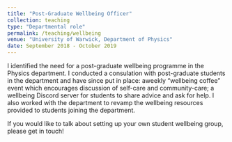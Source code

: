 ```yaml
---
title: "Post-Graduate Wellbeing Officer"
collection: teaching
type: "Departmental role"
permalink: /teaching/wellbeing
venue: "University of Warwick, Department of Physics"
date: September 2018 - October 2019
---
```


I identified the need for a post-graduate wellbeing programme in the Physics department. I conducted a consulation with post-graduate students in the department and have since put in place: aweekly “wellbeing coffee” event which encourages discussion of self-care and community-care; a wellbeing Discord server for students to share advice and ask for help. I also worked with the department to revamp the wellbeing resources provided to students joining the department.

If you would like to talk about setting up your own student wellbeing group, please get in touch!
